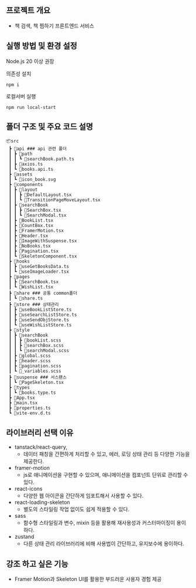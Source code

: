 ## 프로젝트 개요

- 책 검색, 책 찜하기 프론트엔드 서비스

## 실행 방법 및 환경 설정

Node.js 20 이상 권장

의존성 설치

```
npm i
```

로컬서버 실행

```
npm run local-start
```

## 폴더 구조 및 주요 코드 설명

```
📦src
 ┣ 📂api ### api 관련 폴더
 ┃ ┣ 📂path
 ┃ ┃ ┗ 📜searchBook.path.ts
 ┃ ┣ 📜axios.ts
 ┃ ┗ 📜books.api.ts
 ┣ 📂assets
 ┃ ┗ 📜icon_book.svg
 ┣ 📂components
 ┃ ┣ 📂layout
 ┃ ┃ ┣ 📜DefaultLayout.tsx
 ┃ ┃ ┗ 📜TransitionPageMoveLayout.tsx
 ┃ ┣ 📂searchBook
 ┃ ┃ ┣ 📜SearchBox.tsx
 ┃ ┃ ┗ 📜SearchModal.tsx
 ┃ ┣ 📜BookList.tsx
 ┃ ┣ 📜CountBox.tsx
 ┃ ┣ 📜FramerMotion.tsx
 ┃ ┣ 📜Header.tsx
 ┃ ┣ 📜ImageWithSuspense.tsx
 ┃ ┣ 📜NoBooks.tsx
 ┃ ┣ 📜Pagination.tsx
 ┃ ┗ 📜SkeletonComponent.tsx
 ┣ 📂hooks
 ┃ ┣ 📜useGetBooksData.ts
 ┃ ┗ 📜useImageLoader.tsx
 ┣ 📂pages
 ┃ ┣ 📜SearchBook.tsx
 ┃ ┗ 📜WishList.tsx
 ┣ 📂share ### 공통 common폴더
 ┃ ┗ 📜share.ts
 ┣ 📂store ### 상태관리
 ┃ ┣ 📜useBookListStore.ts
 ┃ ┣ 📜useSearchListStore.ts
 ┃ ┣ 📜useSendObjStore.ts
 ┃ ┗ 📜useWishListStore.ts
 ┣ 📂style
 ┃ ┣ 📂searchBook
 ┃ ┃ ┣ 📜bookList.scss
 ┃ ┃ ┣ 📜searchBox.scss
 ┃ ┃ ┗ 📜searchModal.scss
 ┃ ┣ 📜global.scss
 ┃ ┣ 📜header.scss
 ┃ ┣ 📜pagination.scss
 ┃ ┗ 📜_variables.scss
 ┣ 📂suspense ### 서스팬스
 ┃ ┗ 📜PageSkeleton.tsx
 ┣ 📂types
 ┃ ┗ 📜books.type.ts
 ┣ 📜App.tsx
 ┣ 📜main.tsx
 ┣ 📜properties.ts
 ┗ 📜vite-env.d.ts
```

## 라이브러리 선택 이유

- tanstack/react-query,
  - 데이터 패칭을 간편하게 처리할 수 있고, 에러, 로딩 상태 관리 등 다양한 기능을 제공한다.
- framer-motion
  - js로 애니메이션을 구현할 수 있으며, 애니메이션을 컴포넌트 단위로 관리할 수 있다.
- react-icons
  - 다양한 웹 아이콘을 간단하게 임포트해서 사용할 수 있다.
- react-loading-skeleton
  - 별도의 스타일링 작업 없이도 쉽게 적용할 수 있다.
- sass
  - 함수형 스타일링과 변수, mixin 등을 활용해 재사용성과 커스터마이징이 용이하다.
- zustand
  - 다른 상태 관리 라이브러리에 비해 사용법이 간단하고, 유지보수에 용이하다.

## 강조 하고 싶은 기능

- Framer Motion과 Skeleton UI를 활용한 부드러운 사용자 경험 제공
